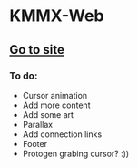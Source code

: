 # KMMX-Web

## [Go to site](https://kimmix.github.io/KMMX-Web/)

### To do:
* Cursor animation
* Add more content
* Add some art
* Parallax
* Add connection links
* Footer
* Protogen grabing cursor? :))

